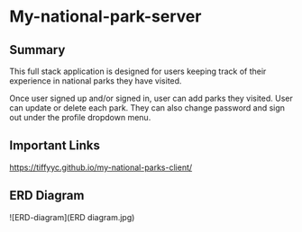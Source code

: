 # My-national-park-server

## Summary
This full stack application is designed for users keeping track of their experience in national parks they have visited.

Once user signed up and/or signed in, user can add parks they visited. User can update or delete each park. They can also change password and sign out under the profile dropdown menu.


## Important Links
https://tiffyyc.github.io/my-national-parks-client/

## ERD Diagram
![ERD-diagram](ERD diagram.jpg)